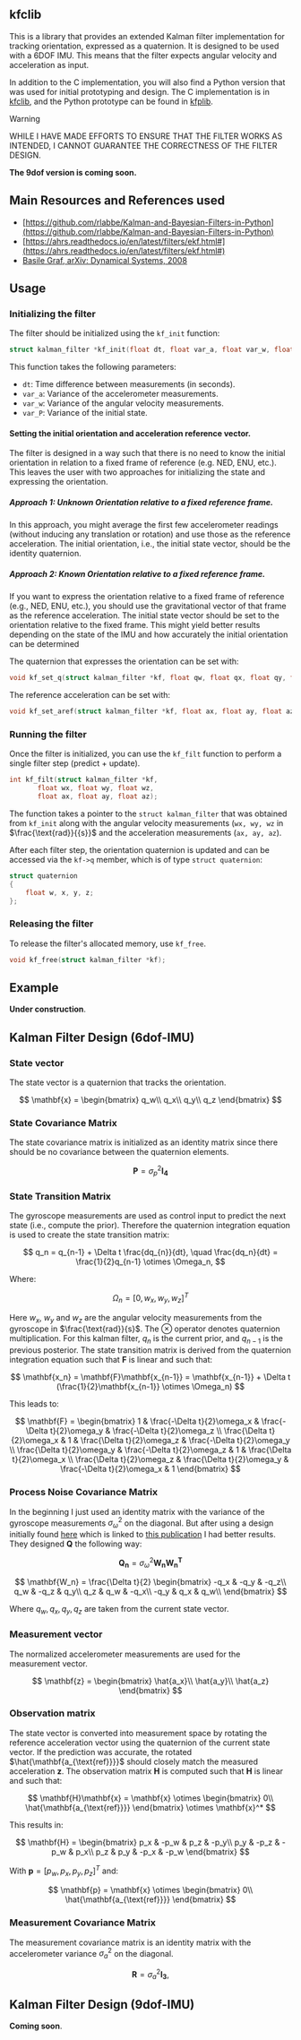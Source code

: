 ﻿## kfclib

This is a library that provides an extended Kalman filter implementation for
tracking orientation, expressed as a quaternion. It is designed to be used with
a 6DOF IMU. This means that the filter expects angular velocity and acceleration
as input.

In addition to the C implementation, you will also find a Python version that
was used for initial prototyping and design. The C implementation is in
[kfclib](kfclib), and the Python prototype can be found in [kfplib](kfplib).

> [!WARNING] 
> WHILE I HAVE MADE EFFORTS TO ENSURE THAT THE FILTER WORKS AS INTENDED, I CANNOT
> GUARANTEE THE CORRECTNESS OF THE FILTER DESIGN.

**The 9dof version is coming soon.**

## Main Resources and References used
- [https://github.com/rlabbe/Kalman-and-Bayesian-Filters-in-Python](https://github.com/rlabbe/Kalman-and-Bayesian-Filters-in-Python)
- [https://ahrs.readthedocs.io/en/latest/filters/ekf.html#](https://ahrs.readthedocs.io/en/latest/filters/ekf.html#)
- [Basile Graf, arXiv: Dynamical Systems, 2008](https://arxiv.org/pdf/0811.2889)


## Usage 
### Initializing the filter
The filter should be initialized using the ```kf_init``` function:

```c
struct kalman_filter *kf_init(float dt, float var_a, float var_w, float var_P);
```

This function takes the following parameters:
- ```dt```: Time difference between measurements (in seconds).
- ```var_a```: Variance of the accelerometer measurements.
- ```var_w```: Variance of the angular velocity measurements.
- ```var_P```: Variance of the initial state.


#### Setting the initial orientation and acceleration reference vector. 
The filter is designed in a way such that there is no need to know the initial
orientation in relation to a fixed frame of reference (e.g. NED, ENU, etc.).
This leaves the user with two approaches for initializing the state and
expressing the orientation. 

##### Approach 1: Unknown Orientation relative to a fixed reference frame.
In this approach, you might average the first few accelerometer readings
(without inducing any translation or rotation) and use those as the reference
acceleration. The initial orientation, i.e., the initial state vector, should be
the identity quaternion.

##### Approach 2: Known Orientation relative to a fixed reference frame.
If you want to express the orientation relative to a fixed frame of reference
(e.g., NED, ENU, etc.), you should use the gravitational vector of that frame as
the reference acceleration. The initial state vector should be set to the
orientation relative to the fixed frame. This might yield better results depending
on the state of the IMU and how accurately the initial orientation can be
determined

The quaternion that expresses the orientation can be set with:

```c
void kf_set_q(struct kalman_filter *kf, float qw, float qx, float qy, float qz);
```

The reference acceleration can be set with:

```c
void kf_set_aref(struct kalman_filter *kf, float ax, float ay, float az);
```

### Running the filter
Once the filter is initialized, you can use the ```kf_filt``` function to
perform a single filter step (predict + update).

```c
int kf_filt(struct kalman_filter *kf, 
	   float wx, float wy, float wz,
	   float ax, float ay, float az);

```

The function takes a pointer to the ```struct kalman_filter``` that was
obtained from ```kf_init``` along with the angular velocity measurements (```wx,
wy, wz``` in $\frac{\text{rad}}{{s}}$ and the acceleration measurements (```ax,
ay, az```).

After each filter step, the orientation quaternion is updated and can be
accessed via the ```kf->q``` member, which is of type ```struct quaternion```:

```c
struct quaternion
{
	float w, x, y, z;
};
```

### Releasing the filter
To release the filter's allocated memory, use ```kf_free```.

```c
void kf_free(struct kalman_filter *kf);
```

## Example
**Under construction**.


## Kalman Filter Design (6dof-IMU)

### State vector
The state vector is a quaternion that tracks the orientation.

$$
\mathbf{x} = 
\begin{bmatrix}
q_w\\
q_x\\
q_y\\
q_z
\end{bmatrix}
$$

### State Covariance Matrix
The state covariance matrix is initialized as an identity matrix since there
should be no covariance between the quaternion elements.

$$
\mathbf{P} = \sigma^2_p \mathbf{I_4}
$$

### State Transition Matrix
The gyroscope measurements are used as control input to predict the next state (i.e., compute the prior). Therefore the quaternion integration
equation is used to create the state transition matrix:

$$
q_n = q_{n-1} + \Delta t \frac{dq_{n}}{dt}, \quad  
\frac{dq_n}{dt} = \frac{1}{2}q_{n-1} \otimes \Omega_n,
$$

Where:

$$
\Omega_n = {[0, w_x, w_y, w_z]}^T
$$

Here $w_x$, $w_y$ and $w_z$ are the
angular velocity measurements from the gyroscope in $\frac{\text{rad}}{s}$. The
$\otimes$ operator denotes quaternion multiplication. For this kalman filter,
$q_n$ is the current prior, and $q_{n-1}$ is the previous posterior. The state
transition matrix is derived from the quaternion integration equation such that $\mathbf{F}$ is linear and such that:

$$
\mathbf{x_n} = \mathbf{F}\mathbf{x_{n-1}} = \mathbf{x_{n-1}} + \Delta t (\frac{1}{2}\mathbf{x_{n-1}} \otimes \Omega_n)
$$

This leads to:

$$
\mathbf{F} = 
\begin{bmatrix}
1 & \frac{-\Delta t}{2}\omega_x & \frac{-\Delta t}{2}\omega_y & \frac{-\Delta t}{2}\omega_z \\
\frac{\Delta t}{2}\omega_x & 1 & \frac{\Delta t}{2}\omega_z & \frac{-\Delta t}{2}\omega_y \\
\frac{\Delta t}{2}\omega_y & \frac{-\Delta t}{2}\omega_z & 1 & \frac{\Delta t}{2}\omega_x \\
\frac{\Delta t}{2}\omega_z & \frac{\Delta t}{2}\omega_y & \frac{-\Delta t}{2}\omega_x & 1
\end{bmatrix}
$$


### Process Noise Covariance Matrix
In the beginning I just used an identity matrix with the variance of the
gyroscope measurements $\sigma^2_\omega$ on the diagonal. But after using a
design initially found
[here](https://ahrs.readthedocs.io/en/latest/filters/ekf.html#) which is linked
to [this
publication](https://www.researchgate.net/publication/268554081_Gyro_Modeling_and_Estimation_of_Its_Random_Noise_Sources)
I had better results. They designed $\mathbf{Q}$ the following way:

$$
\mathbf{Q_n} = \sigma^2_\omega\mathbf{W_n}\mathbf{W_n^T}
$$


$$
\mathbf{W_n} = \frac{\Delta t}{2}
\begin{bmatrix}
-q_x & -q_y & -q_z\\
q_w & -q_z & q_y\\
q_z & q_w & -q_x\\
-q_y & q_x & q_w\\
\end{bmatrix}
$$

Where $q_w, q_x, q_y, q_z$ are taken from the current state vector.

### Measurement vector
The normalized accelerometer measurements are used for the measurement vector.

$$
\mathbf{z} = 
\begin{bmatrix}
\hat{a_x}\\
\hat{a_y}\\
\hat{a_z}
\end{bmatrix}
$$

### Observation matrix
The state vector is converted into measurement space by rotating the reference acceleration vector using the quaternion of the current state vector. If the prediction was accurate, the rotated $\hat{\mathbf{a_{\text{ref}}}}$ should closely match the measured acceleration $\mathbf{z}$. The observation matrix $\mathbf{H}$ is computed such that $\mathbf{H}$ is linear and such that:

$$
\mathbf{H}\mathbf{x} = \mathbf{x} \otimes 
\begin{bmatrix}
0\\
\hat{\mathbf{a_{\text{ref}}}}
\end{bmatrix}
\otimes \mathbf{x}^*
$$

This results in:

$$
\mathbf{H} = 
\begin{bmatrix}
p_x & -p_w & p_z & -p_y\\
p_y & -p_z & -p_w & p_x\\
p_z & p_y & -p_x & -p_w
\end{bmatrix}
$$

With $\mathbf{p} = {[p_w, p_x, p_y, p_z]}^T$ and:

$$
\mathbf{p} = \mathbf{x} \otimes 
\begin{bmatrix}
0\\
\hat{\mathbf{a_{\text{ref}}}}
\end{bmatrix}
$$

### Measurement Covariance Matrix
The measurement covariance matrix is an identity matrix with the accelerometer
variance $\sigma^2_a$ on the diagonal.

$$
\mathbf{R} = \sigma^2_a \mathbf{I_3},
$$


## Kalman Filter Design (9dof-IMU)
**Coming soon**.
